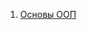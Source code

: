 1. [Основы ООП](https://skillbox.ru/media/code/kak-izbezhat-putanitsy-v-kode-ili-kratkiy-kurs-oop-na-python/)